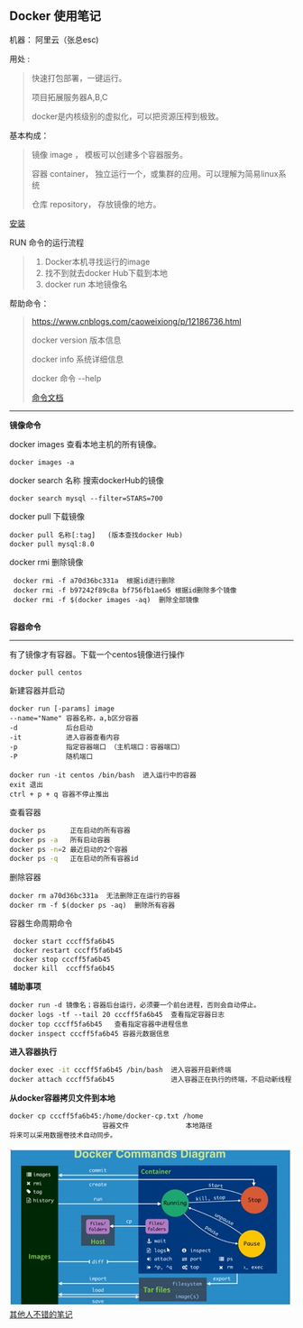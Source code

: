## Docker 使用笔记

机器： 阿里云（张总esc)

用处  :

> 快速打包部署，一键运行。
>
> 项目拓展服务器A,B,C
>
> docker是内核级别的虚拟化，可以把资源压榨到极致。

基本构成：

> 镜像 image ， 模板可以创建多个容器服务。
>
> 容器 container， 独立运行一个，或集群的应用。可以理解为简易linux系统
>
> 仓库 repository， 存放镜像的地方。

[安装](https://docs.docker.com/engine/install/centos/#install-docker-engine)

RUN 命令的运行流程

> 1. Docker本机寻找运行的image
> 2. 找不到就去docker Hub下载到本地
> 3. docker run 本地镜像名

帮助命令：

> https://www.cnblogs.com/caoweixiong/p/12186736.html
>
> docker version  版本信息
>
> docker info   系统详细信息
>
> docker 命令 --help
>
> [命令文档](https://docs.docker.com/engine/reference/commandline/images/)

<hr/>

**镜像命令**

docker images 查看本地主机的所有镜像。

```shell
docker images -a
```

docker search 名称 搜索dockerHub的镜像

```shell
docker search mysql --filter=STARS=700
```

docker pull 下载镜像

```she
docker pull 名称[:tag]   (版本查找docker Hub)
docker pull mysql:8.0
```

docker rmi 删除镜像

```she
 docker rmi -f a70d36bc331a  根据id进行删除
 docker rmi -f b97242f89c8a bf756fb1ae65 根据id删除多个镜像
 docker rmi -f $(docker images -aq)  删除全部镜像
 
```

**容器命令**

<hr/>

有了镜像才有容器。下载一个centos镜像进行操作

```she
docker pull centos
```

新建容器并启动

```
docker run [-params] image
--name="Name" 容器名称，a,b区分容器
-d            后台启动
-it           进入容器查看内容
-p            指定容器端口 （主机端口：容器端口）         
-P            随机端口

docker run -it centos /bin/bash  进入运行中的容器
exit 退出
ctrl + p + q 容器不停止推出
```

查看容器

```sh
docker ps      正在启动的所有容器
docker ps -a   所有启动容器
docker ps -n=2 最近启动的2个容器
docker ps -q   正在启动的所有容器id
```

删除容器

```shell
docker rm a70d36bc331a  无法删除正在运行的容器
docker rm -f $(docker ps -aq)  删除所有容器
```

容器生命周期命令

```shell
 docker start cccff5fa6b45
 docker restart cccff5fa6b45
 docker stop cccff5fa6b45
 docker kill  cccff5fa6b45
```

**辅助事项**

```she
docker run -d 镜像名；容器后台运行，必须要一个前台进程，否则会自动停止。
docker logs -tf --tail 20 cccff5fa6b45  查看指定容器日志
docker top cccff5fa6b45   查看指定容器中进程信息
docker inspect cccff5fa6b45 容器元数据信息
```

**进入容器执行**

```sh
docker exec -it cccff5fa6b45 /bin/bash  进入容器开启新终端
docker attach cccff5fa6b45              进入容器正在执行的终端，不启动新线程

```

**从docker容器拷贝文件到本地**

```she
docker cp cccff5fa6b45:/home/docker-cp.txt /home
                       容器文件              本地路径
将来可以采用数据卷技术自动同步。
```

![指令图](../pics/docker-instruct.png)
[其他人不错的笔记](https://www.cnblogs.com/Mrchengs/category/1396094.html)